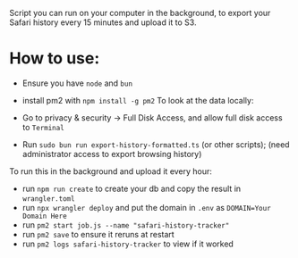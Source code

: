Script you can run on your computer in the background, to export your Safari history every 15 minutes and upload it to S3.

# How to use:

- Ensure you have `node` and `bun`
- install pm2 with `npm install -g pm2`
  To look at the data locally:

- Go to privacy & security -> Full Disk Access, and allow full disk access to `Terminal`
- Run `sudo bun run export-history-formatted.ts` (or other scripts); (need administrator access to export browsing history)

To run this in the background and upload it every hour:

- run `npm run create` to create your db and copy the result in `wrangler.toml`
- run `npx wrangler deploy` and put the domain in `.env` as `DOMAIN=Your Domain Here`
- run `pm2 start job.js --name "safari-history-tracker"`
- run `pm2 save` to ensure it reruns at restart
- run `pm2 logs safari-history-tracker` to view if it worked
